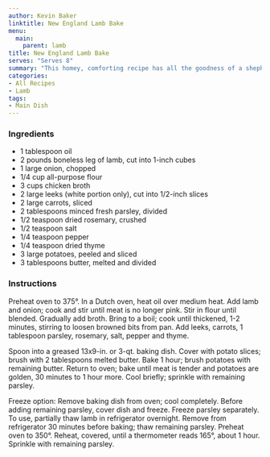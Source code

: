 ```yaml
---
author: Kevin Baker
linktitle: New England Lamb Bake
menu:
  main:
    parent: lamb
title: New England Lamb Bake
serves: "Serves 8"
summary: "This homey, comforting recipe has all the goodness of a shepherd’s pie, and the rich flavor of lamb makes it suitable for company."
categories:
- All Recipes
- Lamb
tags:
- Main Dish
---
```

### Ingredients

<div class="ingredient-list">

* 1 tablespoon oil  
* 2 pounds boneless leg of lamb, cut into 1-inch cubes  
* 1 large onion, chopped  
* 1/4 cup all-purpose flour  
* 3 cups chicken broth  
* 2 large leeks (white portion only), cut into 1/2-inch slices  
* 2 large carrots, sliced  
* 2 tablespoons minced fresh parsley, divided  
* 1/2 teaspoon dried rosemary, crushed  
* 1/2 teaspoon salt  
* 1/4 teaspoon pepper  
* 1/4 teaspoon dried thyme  
* 3 large potatoes, peeled and sliced  
* 3 tablespoons butter, melted and divided  

</div>

### Instructions

Preheat oven to 375°. In a Dutch oven, heat oil over medium heat. Add lamb and onion; cook and stir until meat is no longer pink. Stir in flour until blended. Gradually add broth. Bring to a boil; cook until thickened, 1-2 minutes, stirring to loosen browned bits from pan. Add leeks, carrots, 1 tablespoon parsley, rosemary, salt, pepper and thyme.

Spoon into a greased 13x9-in. or 3-qt. baking dish. Cover with potato slices; brush with 2 tablespoons melted butter. Bake 1 hour; brush potatoes with remaining butter. Return to oven; bake until meat is tender and potatoes are golden, 30 minutes to 1 hour more. Cool briefly; sprinkle with remaining parsley.

Freeze option: Remove baking dish from oven; cool completely. Before adding remaining parsley, cover dish and freeze. Freeze parsley separately. To use, partially thaw lamb in refrigerator overnight. Remove from refrigerator 30 minutes before baking; thaw remaining parsley. Preheat oven to 350°. Reheat, covered, until a thermometer reads 165°, about 1 hour. Sprinkle with remaining parsley. 